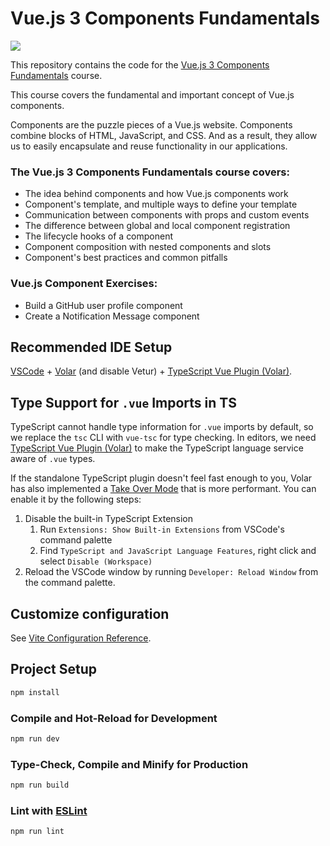 # Vue.js 3 Components Fundamentals

[![](https://vueschool.io/storage/media/047f457d8ea6585a6c72140c020d2e43/vue-3-components-fundamentals-not-transparent.png)](https://vueschool.io/courses/vuejs-3-components-fundamentals)

This repository contains the code for the [	Vue.js 3 Components Fundamentals](https://vueschool.io/courses/vuejs-3-components-fundamentals) course.

This course covers the fundamental and important concept of Vue.js components.

Components are the puzzle pieces of a Vue.js website. Components combine blocks of HTML, JavaScript, and CSS. And as a result, they allow us to easily encapsulate and reuse functionality in our applications.

### The Vue.js 3 Components Fundamentals course covers:
- The idea behind components and how Vue.js components work
- Component's template, and multiple ways to define your template
- Communication between components with props and custom events
- The difference between global and local component registration
- The lifecycle hooks of a component
- Component composition with nested components and slots
- Component's best practices and common pitfalls

### Vue.js Component Exercises:
- Build a GitHub user profile component
- Create a Notification Message component

## Recommended IDE Setup

[VSCode](https://code.visualstudio.com/) + [Volar](https://marketplace.visualstudio.com/items?itemName=Vue.volar) (and disable Vetur) + [TypeScript Vue Plugin (Volar)](https://marketplace.visualstudio.com/items?itemName=Vue.vscode-typescript-vue-plugin).

## Type Support for `.vue` Imports in TS

TypeScript cannot handle type information for `.vue` imports by default, so we replace the `tsc` CLI with `vue-tsc` for type checking. In editors, we need [TypeScript Vue Plugin (Volar)](https://marketplace.visualstudio.com/items?itemName=Vue.vscode-typescript-vue-plugin) to make the TypeScript language service aware of `.vue` types.

If the standalone TypeScript plugin doesn't feel fast enough to you, Volar has also implemented a [Take Over Mode](https://github.com/johnsoncodehk/volar/discussions/471#discussioncomment-1361669) that is more performant. You can enable it by the following steps:

1. Disable the built-in TypeScript Extension
    1) Run `Extensions: Show Built-in Extensions` from VSCode's command palette
    2) Find `TypeScript and JavaScript Language Features`, right click and select `Disable (Workspace)`
2. Reload the VSCode window by running `Developer: Reload Window` from the command palette.

## Customize configuration

See [Vite Configuration Reference](https://vitejs.dev/config/).

## Project Setup

```sh
npm install
```

### Compile and Hot-Reload for Development

```sh
npm run dev
```

### Type-Check, Compile and Minify for Production

```sh
npm run build
```

### Lint with [ESLint](https://eslint.org/)

```sh
npm run lint
```
